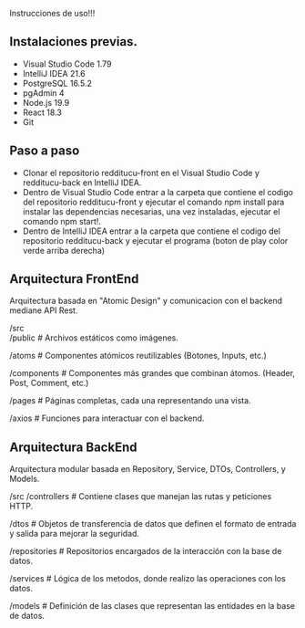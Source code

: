 Instrucciones de uso!!!

Instalaciones previas.
--------------------------------------------------------------------------------------------------------------------------------------------------------------------------
- Visual Studio Code 1.79
- IntelliJ IDEA 21.6
- PostgreSQL 16.5.2
- pgAdmin 4
- Node.js 19.9
- React 18.3
- Git

Paso a paso
--------------------------------------------------------------------------------------------------------------------------------------------------------------------------
- Clonar el repositorio redditucu-front en el Visual Studio Code y redditucu-back en IntelliJ IDEA.
- Dentro de Visual Studio Code entrar a la carpeta que contiene el codigo del repositorio redditucu-front y ejecutar el comando npm install para instalar las dependencias necesarias, una vez instaladas, ejecutar el comando npm start!.
- Dentro de IntelliJ IDEA entrar a la carpeta que contiene el codigo del repositorio redditucu-back y ejecutar el programa (boton de play color verde arriba derecha)

Arquitectura FrontEnd
--------------------------------------------------------------------------------------------------------------------------------------------------------------------------
Arquitectura basada en "Atomic Design" y comunicacion con el backend mediane API Rest.

/src  
  /public              # Archivos estáticos como imágenes.  
  
  /atoms               # Componentes atómicos reutilizables (Botones, Inputs, etc.)  
  
  /components          # Componentes más grandes que combinan átomos. (Header, Post, Comment, etc.) 
  
  /pages               # Páginas completas, cada una representando una vista.
  
  /axios               # Funciones para interactuar con el backend.  

Arquitectura BackEnd
--------------------------------------------------------------------------------------------------------------------------------------------------------------------------
Arquitectura modular basada en Repository, Service, DTOs, Controllers, y Models.

/src
  /controllers       # Contiene clases que manejan las rutas y peticiones HTTP.
  
  /dtos              # Objetos de transferencia de datos que definen el formato de entrada y salida para mejorar la seguridad.
  
  /repositories      # Repositorios encargados de la interacción con la base de datos.
  
  /services          # Lógica de los metodos, donde realizo las operaciones con los datos.
  
  /models            # Definición de las clases que representan las entidades en la base de datos.

